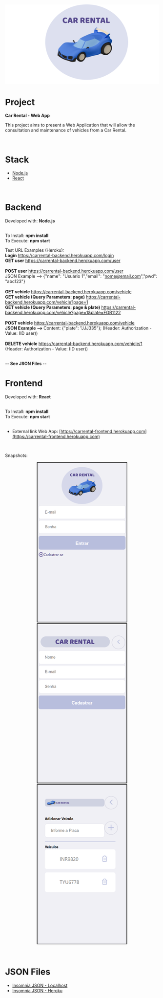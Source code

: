 
<p align="center">
  <img alt="Car" src=".github/car_icon.png">
</p>

# Project

<strong>Car Rental - Web App</strong>

This project aims to present a Web Application that will allow the consultation and maintenance of vehicles from a Car Rental.

<br/>

# Stack

- [Node.js](https://nodejs.org/en)
- [React](https://reactjs.org)

<br/>

# Backend

Developed with: <strong>Node.js</strong>
<br/>
<br/>

To Install: <strong>npm install</strong>
<br/>
To Execute: <strong>npm start</strong>
<br/>

Test URL Examples (Heroku):
<br/>
<strong>Login</strong> https://carrental-backend.herokuapp.com/login
<br/>
<strong>GET user</strong> https://carrental-backend.herokuapp.com/user
<br/>
<br/>
<strong>POST user</strong> https://carrental-backend.herokuapp.com/user
<br/>
JSON Example --> {"name": "Usuário 1","email": "nome@email.com","pwd": "abc123"}
<br/>
<br/>
<strong>GET vehicle</strong> https://carrental-backend.herokuapp.com/vehicle
<br/>
<strong>GET vehicle (Query Parameters: page)</strong> https://carrental-backend.herokuapp.com/vehicle?page=1
<br/>
<strong>GET vehicle (Query Parameters: page & plate)</strong> https://carrental-backend.herokuapp.com/vehicle?page=1&plate=FGB1122
<br/>
<br/>
<strong>POST vehicle</strong> https://carrental-backend.herokuapp.com/vehicle
<br/>
<strong>JSON Example --> </strong> Content: {"plate": "JJJ335"}; (Header: Authorization - Value: (ID user))
<br/>
<br/>
<strong>DELETE vehicle</strong> https://carrental-backend.herokuapp.com/vehicle/1
<br/>
(Header: Authorization - Value: (ID user))

<br/>
<strong>-- See JSON Files --</strong>

<br/>

# Frontend

Developed with: <strong>React</strong>
<br/>
<br/>

To Install: <strong>npm install</strong>
<br/>
To Execute: <strong>npm start</strong>
<br/>
<br/>

- External link Web App: [https://carrental-frontend.herokuapp.com](https://carrental-frontend.herokuapp.com)
<br/>

Snapshots:

<p align="center">
  <img alt="Snapshot1" src=".github/snapshot1.png">
  <img alt="Snapshot2" src=".github/snapshot2.png">
  <img alt="Snapshot3" src=".github/snapshot3.png">
</p>

<br/>

<!--# Videos-->
<!--
- [Backend: Car Rental - Web App (Parte 1)](https://youtu.be/)
- [Backend: Car Rental - Web App (Parte 2)](https://youtu.be/)

<br/>
-->
# JSON Files

- [Insomnia JSON - Localhost](https://drive.google.com/file/d/1DMWEZpj8YdDkAnGZfzQ9l2fTxEXzAcy7/view?usp=sharing)
- [Insomnia JSON - Heroku](https://drive.google.com/file/d/1wH0TFNj-AjMEhVVeSu_ihIlMHGyGmnIY/view?usp=sharing)

